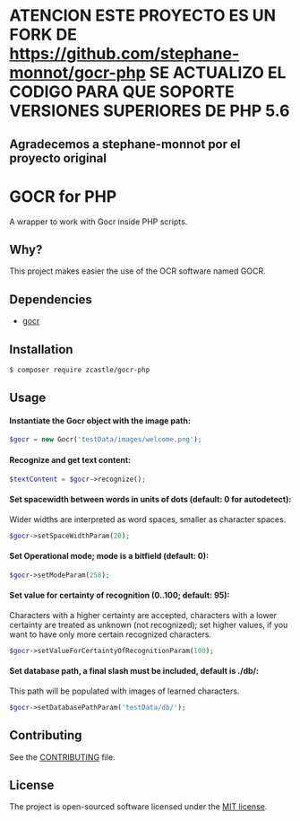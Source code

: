 # ATENCION ESTE PROYECTO ES UN FORK DE https://github.com/stephane-monnot/gocr-php SE ACTUALIZO EL CODIGO PARA QUE SOPORTE VERSIONES SUPERIORES DE PHP 5.6

## Agradecemos a stephane-monnot por el proyecto original

# GOCR for PHP

A wrapper to work with Gocr inside PHP scripts.

## Why?

This project makes easier the use of the OCR software named GOCR.

## Dependencies

-  [gocr](http://jocr.sourceforge.net/)

## Installation

```bash
$ composer require zcastle/gocr-php
```

## Usage

#### Instantiate the Gocr object with the image path:
```php
$gocr = new Gocr('testData/images/welcome.png');
```

#### Recognize and get text content:
```php
$textContent = $gocr->recognize();
```

#### Set spacewidth between words in units of dots (default: 0 for autodetect):
Wider widths are interpreted as word spaces, smaller as character spaces.
```php
$gocr->setSpaceWidthParam(20);
```

#### Set Operational mode; mode is a bitfield (default: 0):
```php
$gocr->setModeParam(258);
```

#### Set value for certainty of recognition (0..100; default: 95):
Characters with a higher certainty are accepted, characters with a lower certainty are treated as unknown (not recognized); set higher values, if you want to have only more certain recognized characters.
```php
$gocr->setValueForCertaintyOfRecognitionParam(100);
```

#### Set database path, a final slash must be included, default is ./db/:
This path will be populated with images of learned characters.
```php
$gocr->setDatabasePathParam('testData/db/');
```

## Contributing

See the [CONTRIBUTING](CONTRIBUTING.md) file.

## License

The project is open-sourced software licensed under the [MIT license](http://opensource.org/licenses/MIT).
